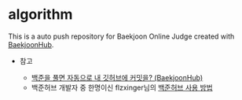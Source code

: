 # algorithm
This is a auto push repository for Baekjoon Online Judge created with [BaekjoonHub](https://github.com/BaekjoonHub/BaekjoonHub).

- 참고 

  - [백준을 풀면 자동으로 내 깃허브에 커밋을? (BaekjoonHub)](https://variety82p.tistory.com/entry/%EB%B0%B1%EC%A4%80%EC%9D%84-%ED%92%80%EB%A9%B4-%EC%9E%90%EB%8F%99%EC%9C%BC%EB%A1%9C-%EB%82%B4-%EA%B9%83%ED%97%88%EB%B8%8C%EC%97%90-%EC%BB%A4%EB%B0%8B%EC%9D%84-BaekjoonHub)
  - 백준허브 개발자 중 한명이신 flzxinger님의 [백준허브 사용 방법](https://velog.io/@flaxinger/%EB%B0%B1%EC%A4%80%ED%97%88%EB%B8%8C-%EC%82%AC%EC%9A%A9-%EB%B0%A9%EB%B2%95#5-%EB%B0%B1%EC%A4%80%ED%97%88%EB%B8%8C%EC%9D%98-%EC%B2%A0%ED%95%99)
